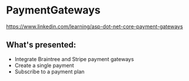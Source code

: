 # PaymentGateways
https://www.linkedin.com/learning/asp-dot-net-core-payment-gateways

## What's presented:
* Integrate Braintree and Stripe payment gateways
* Create a single payment
* Subscribe to a payment plan

